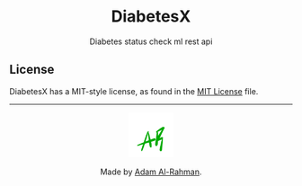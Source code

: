 <h1 align="center">
DiabetesX
</h1>
<p align="center">Diabetes status check ml rest api</p>

## License

DiabetesX has a MIT-style license, as found in the [MIT License](./LICENSE) file.

---

<div align="center">
  <a href="https://atiq-ur-rehaman.netlify.app"  target="_blank"> <img alt="Logo" src="https://github.com/Adam-Al-Rahman/Adam-Al-Rahman/blob/master/assets/logo.png" width="80" /></a>
  <p  >Made by <a href="https://atiq-ur-rehaman.netlify.app"  target="_blank">Adam Al-Rahman</a>.</p>
</div>
